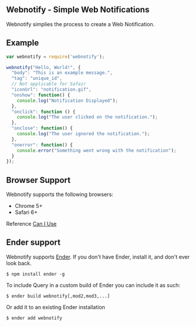 Webnotify - Simple Web Notifications
-----
Webnotify simplies the process to create a Web Notification.

Example
-------

``` js
var webnotify = require('webnotify');

webnotify("Hello, World!", {
  "body": "This is an example message.",
  "tag": "unique_id",
  // Not applicable for Safair
  "iconUrl": "notification.gif",
  "onshow": function() {
    console.log("Notification Displayed");
  },
  "onclick": function () {
    console.log("The user clicked on the notification.");
  },
  "onclose": function() {
    console.log("The user ignored the notification.");
  },
  "onerror": function() {
    console.error("Something went wrong with the notification");
  }
});
```

Browser Support
---------------
Webnotify supports the following browsers:

  - Chrome 5+
  - Safari 6+

Reference [Can I Use](http://caniuse.com/notifications)

Ender support
-------------
Webnotify supports [Ender](http://ender.no.de). If you don't have Ender, install it, and don't ever look back.

    $ npm install ender -g

To include Query in a custom build of Ender you can include it as such:

    $ ender build webnotify[,mod2,mod3,...]

Or add it to an existing Ender installation

    $ ender add webnotify
